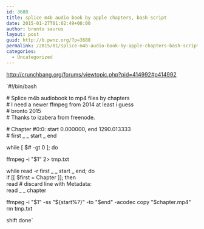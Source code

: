 ```yaml
---
id: 3688
title: splice m4b audio book by apple chapters, bash script
date: 2015-01-27T01:02:49+00:00
author: bronto saurus
layout: post
guid: http://b.pwnz.org/?p=3688
permalink: /2015/01/splice-m4b-audio-book-by-apple-chapters-bash-script/
categories:
  - Uncategorized
---
```

<http://crunchbang.org/forums/viewtopic.php?pid=414992#p414992>

`#!/bin/bash</p>
<p># Splice m4b audiobook to mp4 files by chapters<br />
# I need a newer ffmpeg from 2014 at least i guess<br />
# bronto 2015<br />
# Thanks to izabera from freenode.</p>
<p>#     Chapter #0:0: start 0.000000, end 1290.013333<br />
#       first   _     _     start    _     end</p>
<p>while [ $# -gt 0 ]; do</p>
<p>ffmpeg -i "$1" 2> tmp.txt</p>
<p>while read -r first _ _ start _ end; do<br />
  if [[ $first = Chapter ]]; then<br />
    read  # discard line with Metadata:<br />
    read _ _ chapter</p>
<p>    ffmpeg -i "$1" -ss "${start%?}" -to "$end" -acodec copy "$chapter.mp4" </dev/null
  fi
done <tmp.txt

rm tmp.txt


shift
done`